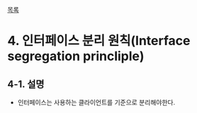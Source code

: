 [목록](https://github.com/JungInBaek/TIL/blob/main/README.md)

# 4. 인터페이스 분리 원칙(Interface segregation princliple)

## 4-1. 설명
- 인터페이스는 사용하는 클라이언트를 기준으로 분리해야한다.